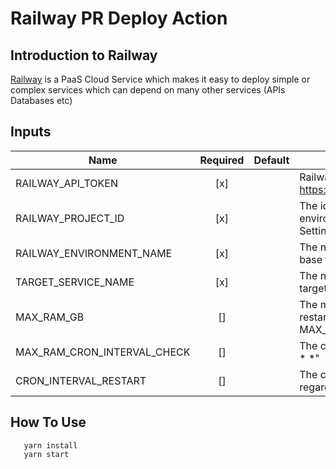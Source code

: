 # Railway PR Deploy Action

## Introduction to Railway
[Railway](https://railway.app/) is a PaaS Cloud Service which makes it easy to deploy simple or complex services which can depend on many other services (APIs Databases etc)

## Inputs

| Name                |         Required         | Default | Description                                                                                       |
|---------------------|:------------------------:|---------|---------------------------------------------------------------------------------------------------|
| RAILWAY_API_TOKEN        | [x] |         | Railway Token. See: https://railway.app/account/tokens                                       |
| RAILWAY_PROJECT_ID      |  [x]    |  |The id of the project to create environments on. Can be found on Settings -> General page                               |
| RAILWAY_ENVIRONMENT_NAME        | [x]|         | The name of the environment to base the PRs off of.                                 |
| TARGET_SERVICE_NAME       | [x] |         | The name of the service you want to target in Railway                |
| MAX_RAM_GB         | []  |         | The max ram  threshold to trigger a restart. Required if using MAX_RAM_CRON_INTERVAL_CHECK  |
| MAX_RAM_CRON_INTERVAL_CHECK         | []  |         | The cron interval. Example "*/1 * * * *" |
| CRON_INTERVAL_RESTART         | []  |         |  The cron interval to restart regardless of the ram usage|


## How To Use
```
   yarn install
   yarn start
``````
